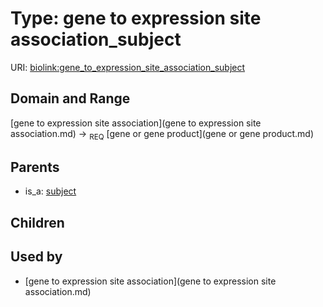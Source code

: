 
# Type: gene to expression site association_subject




URI: [biolink:gene_to_expression_site_association_subject](https://w3id.org/biolink/vocab/gene_to_expression_site_association_subject)


## Domain and Range

[gene to expression site association](gene to expression site association.md) ->  <sub>REQ</sub> [gene or gene product](gene or gene product.md)

## Parents

 *  is_a: [subject](subject.md)

## Children


## Used by

 * [gene to expression site association](gene to expression site association.md)
